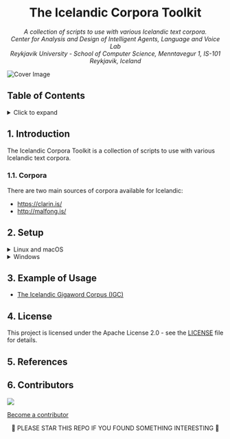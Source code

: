 <h1 align="center">
The Icelandic Corpora Toolkit
</h1>

<p align="center"><i>
  A collection of scripts to use with various Icelandic text corpora. <br/>
  Center for Analysis and Design of Intelligent Agents, Language and Voice Lab <br/>
  Reykjavik University - School of Computer Science, Menntavegur 1, IS-101 Reykjavik, Iceland
</i></p>

<img src="https://user-images.githubusercontent.com/9976294/85869930-e65f6400-b7bb-11ea-8c53-196d1ec83189.png" alt="Cover Image" align="center"/>

<!-- Logo using: -->
<!-- <div>Icons made by <a href="https://www.flaticon.com/authors/photo3idea-studio" title="photo3idea_studio">photo3idea_studio</a> from <a href="https://www.flaticon.com/" title="Flaticon">www.flaticon.com</a></div> -->

<!-- omit in toc -->
## Table of Contents

<details>
<summary>Click to expand</summary>

- [1. Introduction](#1-introduction)
  - [1.1. Corpora](#11-corpora)
- [2. Setup](#2-setup)
- [3. Example of Usage](#3-example-of-usage)
- [4. License](#4-license)
- [5. References](#5-references)
- [6. Contributors](#6-contributors)
</details>

## 1. Introduction

The Icelandic Corpora Toolkit is a  collection of scripts to use with various Icelandic text corpora.

### 1.1. Corpora

There are two main sources of corpora available for Icelandic:

- <https://clarin.is/>
- <http://malfong.is/>

## 2. Setup


<details>
<summary>Linux and macOS</summary>

Create a virtual enviroment

```
$ pyton3 -m venv ./venv python=3.6
$ . ./venv/scripts/activate
(venv) $
```

Install required modules

```
(venv) $ pip install -r requirements.txt
```

Try to run it

```
(venv) $ python ictk.py --version
ICTK 1.0.0
```
</details>


<details>
<summary>Windows</summary>
Create a virtual enviroment

```
C:\Users\USER>c:\Python36\python -m venv c:\Python36\venv
C:\Users\USER>c:\Python36\venv\Scripts\activate.bat
(venv) C:\Users\USER>
```

Install required modules

```
(venv) C:\Users\USER>pip install -r requirements.txt
```

Try to run it

```
(venv) C:\Users\USER>python ictk.py --version
ICTK 1.0.0
```
</details>


## 3. Example of Usage

- [The Icelandic Gigaword Corpus (IGC)](./examples/igc.md)

## 4. License
This project is licensed under the Apache License 2.0 - see the [LICENSE](LICENSE) file for details.

## 5. References

## 6. Contributors
<a href="https://github.com/cadia-lvl/ictk/graphs/contributors">
  <img src="https://contributors-img.web.app/image?repo=cadia-lvl/ictk" />
</a>
<!-- Made with [contributors-img](https://contributors-img.web.app). -->

[Become a contributor](contributing.md)

<p align="center">
🌟 PLEASE STAR THIS REPO IF YOU FOUND SOMETHING INTERESTING 🌟
</p>
